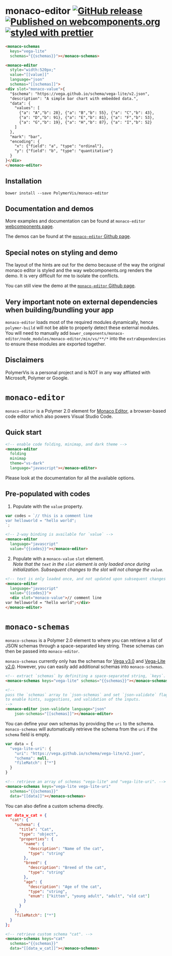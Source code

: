 monaco-editor
[![GitHub release](https://img.shields.io/github/release/PolymerVis/monaco-editor.svg)](https://github.com/PolymerVis/monaco-editor/releases)
[![Published on webcomponents.org](https://img.shields.io/badge/webcomponents.org-published-blue.svg)](https://www.webcomponents.org/element/PolymerVis/monaco-editor)
[![styled with prettier](https://img.shields.io/badge/styled_with-prettier-ff69b4.svg)](https://github.com/prettier/prettier)
==========

<!---
```
<custom-element-demo>
  <template is="dom-bind">
    <link rel="import" href="monaco-schemas.html">
    <link rel="import" href="monaco-editor.html">
    <next-code-block></next-code-block>
  </template>
</custom-element-demo>
```
-->
```html
<monaco-schemas
  keys="vega-lite"
  schemas="{{schemas}}"></monaco-schemas>

<monaco-editor
  style="width:520px;"
  value="[[value]]"
  language="json"
  schemas="[[schemas]]">
<div slot="monaco-value">{
  "$schema": "https://vega.github.io/schema/vega-lite/v2.json",
  "description": "A simple bar chart with embedded data.",
  "data": {
    "values": [
      {"a": "A","b": 28}, {"a": "B","b": 55}, {"a": "C","b": 43},
      {"a": "D","b": 91}, {"a": "E","b": 81}, {"a": "F","b": 53},
      {"a": "G","b": 19}, {"a": "H","b": 87}, {"a": "I","b": 52}
    ]
  },
  "mark": "bar",
  "encoding": {
    "x": {"field": "a", "type": "ordinal"},
    "y": {"field": "b", "type": "quantitative"}
  }
}</div>
</monaco-editor>
```

## Installation
```
bower install --save PolymerVis/monaco-editor
```

## Documentation and demos
More examples and documentation can be found at `monaco-editor` [webcomponents page](https://www.webcomponents.org/element/PolymerVis/monaco-editor).

The demos can be found at the [`monaco-editor` Github page](https://PolymerVis.github.io/monaco-editor/build/demo).

## Special notes on styling and demo
The layout of the hints are out for the demo because of the way the original monaco editor is styled and the way webcomponents.org renders the demo. It is very difficult for me to isolate the conflicts.

You can still view the demo at the [`monaco-editor` Github page](https://PolymerVis.github.io/monaco-editor/build/demo).

## Very important note on external dependencies when building/bundling your app
`monaco-editor` loads most of the required modules dynamically, hence `polymer-build` will not be able to properly detect these external modules. You will need to manually add `bower_components/monaco-editor/node_modules/monaco-editor/min/vs/**/*` into the `extraDependencies` to ensure these modules are exported together.

## Disclaimers
PolymerVis is a personal project and is NOT in any way affliated with Microsoft, Polymer or Google.

# `monaco-editor`
`monaco-editor` is a Polymer 2.0 element for [Monaco Editor](https://microsoft.github.io/monaco-editor/), a browser-based code editor which also powers Visual Studio Code.

## Quick start
```html
<!-- enable code folding, minimap, and dark theme -->
<monaco-editor
  folding
  minimap
  theme="vs-dark"
  language="javascript"></monaco-editor>
```
Please look at the documentation for all the available options.

## Pre-populated with codes
1. Populate with the `value` property.
```js
var codes = `// this is a comment line
var helloworld = "hello world";
`;
```
```html
<!-- 2-way binding is available for `value` -->
<monaco-editor
  language="javascript"
  value="{{codes}}"></monaco-editor>
```

2. Populate with a `monaco-value` `slot` element.  
*Note that the `text` in the `slot` element is only loaded once during initialization. Subsequent changes to the slot will not change the `value`.*
```html
<!-- text is only loaded once, and not updated upon subsequent changes -->
<monaco-editor
  language="javascript"
  value="{{codes}}">
  <div slot="monaco-value">// comment line
var helloworld = "hello world";</div>
</monaco-editor>
```

# `monaco-schemas`
`monaco-schemas` is a Polymer 2.0 element to where you can retrieve a list of JSON schemas through a space-separated key string. These schemas can then be passed into `monaco-editor`.

`monaco-schemas` currently only has the schemas for [Vega v3.0](https://vega.github.io/vega/) and [Vega-Lite v2.0](https://vega.github.io/vega-lite/). However, you can easily add additional schemas into `monaco-schemas`.

```html
<!-- extract `schemas` by definiting a space-separated string, `keys`. -->
<monaco-schemas keys="vega-lite" schemas="{{schemas}}"></monaco-schemas>

<!--  
pass the `schemas` array to `json-schemas` and set `json-validate` flag
to enable hints, suggestions, and validation of the inputs.
-->
<monaco-editor json-validate language="json"
    json-schemas="[[schemas]]"></monaco-editor>
```

You can define your own schemas by providing the `uri` to the schema. `monaco-schemas` will automatically retrieve the schema from the `uri` if the `schema` field is empty.

```js
var data = {
  "vega-lite-uri": {
    "uri": "https://vega.github.io/schema/vega-lite/v2.json",
    "schema": null,
    "fileMatch": ["*"]
  }
}
```
```html
<!-- retrieve an array of schemas "vega-lite" and "vega-lite-uri". -->
<monaco-schemas keys="vega-lite vega-lite-uri"
  schemas="{{schemas}}"  
  data="[[data]]"></monaco-schemas>
```

You can also define a custom schema directly.

```json
var data_w_cat = {
  "cat": {
    "schema": {
      "title": "Cat",
      "type": "object",
      "properties": {
        "name": {
          "description": "Name of the cat",
          "type": "string"
        },
        "breed": {
          "description": "Breed of the cat",
          "type": "string"
        },
        "age": {
          "description": "Age of the cat",
          "type": "string",
          "enum": ["kitten", "young adult", "adult", "old cat"]
        }
      }
    },
    "fileMatch": ["*"]
  }
};
```
```html
<!-- retrieve custom schema "cat". -->
<monaco-schemas keys="cat"
  schemas="{{schemas}}"  
  data="[[data_w_cat]]"></monaco-schemas>
```
